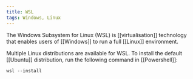 ```yaml
---
title: WSL
tags: Windows, Linux
---
```


The Windows Subsystem for Linux (WSL) is [[virtualisation]] technology
that enables users of [[Windows]] to run a full [[Linux]] environment.

Multiple Linux distributions are available for WSL.
To install the default [[Ubuntu]] distribution, run
the following command in [[Powershell]]:

```powershell
wsl --install
```
